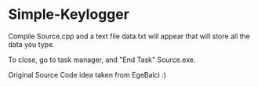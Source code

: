 # Simple-Keylogger
Compile Source.cpp and a text file data.txt will appear that will store all the data you type.

To close, go to task manager, and "End Task" Source.exe.

Original Source Code idea taken from EgeBalci :)
